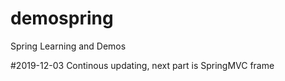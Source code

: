 # demospring
Spring Learning and Demos

#2019-12-03
Continous updating, next part is SpringMVC frame

